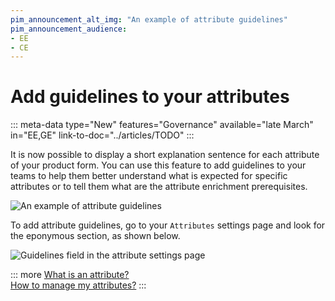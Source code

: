```yaml
---
pim_announcement_alt_img: "An example of attribute guidelines"
pim_announcement_audience:
- EE
- CE
---
```


# Add guidelines to your attributes
::: meta-data type="New" features="Governance" available="late March" in="EE,GE" link-to-doc="../articles/TODO"
:::

It is now possible to display a short explanation sentence for each attribute of your product form. You can use this feature to add guidelines to your teams to help them better understand what is expected for specific attributes or to tell them what are the attribute enrichment prerequisites.

![An example of attribute guidelines](../img/an-attribute-guidelines.png)

To add attribute guidelines, go to your `Attributes` settings page and look for the eponymous section, as shown below.

![Guidelines field in the attribute settings page](../img/guidelines-in-the-attribute-settings-page.png)

::: more
[What is an attribute?](../articles/what-is-an-attribute.html)  
[How to manage my attributes?](../articles/manage-your-attributes.html)
:::
